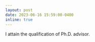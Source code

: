 ```yaml
---
layout: post
date: 2023-06-16 15:59:00-0400
inline: true
---
```


I attain the qualification of Ph.D. advisor.
